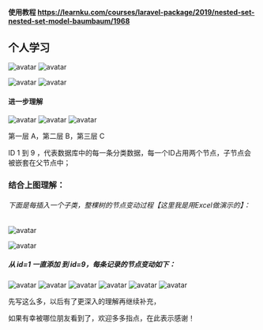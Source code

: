 #### 使用教程 https://learnku.com/courses/laravel-package/2019/nested-set-nested-set-model-baumbaum/1968

## 个人学习
![avatar](./images/1.png)
![avatar](./images/2.png)

![avatar](./images/3.png)
![avatar](./images/4.png)

#### 进一步理解
![avatar](./images/5.png)
![avatar](./images/6.png)
![avatar](./images/7.png)

第一层 A，第二层 B，第三层 C 

ID 1 到 9 ，代表数据库中的每一条分类数据，每一个ID占用两个节点，子节点会被嵌套在父节点中；

### 结合上图理解：
###### 下面是每插入一个子类，整棵树的节点变动过程【这里我是用Excel做演示的】：
![avatar](./images/8.png)

![avatar](./images/9.png)
##### 从 id=1 一直添加 到 id=9，每条记录的节点变动如下：
![avatar](./images/10-1.png)
![avatar](./images/10-5.png)
![avatar](./images/10-6.png)
![avatar](./images/10-7.png)
![avatar](./images/10-8.png)
![avatar](./images/10-9.png)


先写这么多，以后有了更深入的理解再继续补充，

如果有幸被哪位朋友看到了，欢迎多多指点，在此表示感谢！
